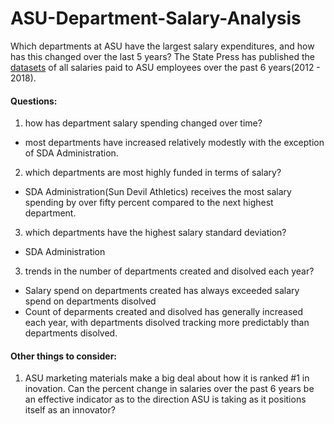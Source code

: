# ASU-Department-Salary-Analysis
Which departments at ASU have the largest salary expenditures, and how has this changed over the last 5 years?  The State Press has published the [datasets](http://www.statepress.com/article/2017/04/spinvestigative-salary-database) of all salaries paid to ASU employees over the past 6 years(2012 - 2018).

#### Questions:

1. how has department salary spending changed over time?
  - most departments have increased relatively modestly with the exception of SDA Administration.
2. which departments are most highly funded in terms of salary?
  - SDA Administration(Sun Devil Athletics) receives the most salary spending by over fifty percent compared to the next highest department.
3. which departments have the highest salary standard deviation?
  - SDA Administration
3. trends in the number of departments created and disolved each year?
  - Salary spend on departments created has always exceeded salary spend on departments disolved
  - Count of deparments created and disolved has generally increased each year, with departments disolved tracking more predictably than departments disolved.

#### Other things to consider: 

1. ASU marketing materials make a big deal about how it is ranked #1 in inovation.  Can the percent change in salaries over the past 6 years be an effective indicator as to the direction ASU is taking as it positions itself as an innovator?
